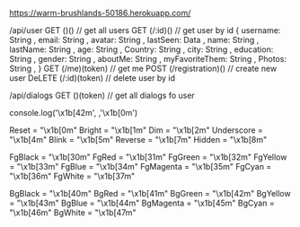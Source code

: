 https://warm-brushlands-50186.herokuapp.com/


/api/user 
    GET ()() // get all users 
    GET (/:id)() // get user by id 
        {
          username: String ,
          email: String ,
          avatar: String ,
          lastSeen: Data ,
          name: String ,
          lastName: String ,
          age: String ,
          Country: String ,
          city: String ,
          education: String ,
          gender: String ,
          aboutMe: String ,
          myFavoriteThem: String ,
          Photos: String ,
        }
    GET (/me)(token) // get me
    POST (/registration)() // create new user 
    DeLETE (/:id)(token) // delete user by id 
    
/api/dialogs
    GET ()(token) // get all dialogs fo user
    


console.log('\x1b[42m', ,'\x1b[0m')

Reset = "\x1b[0m"
Bright = "\x1b[1m"
Dim = "\x1b[2m"
Underscore = "\x1b[4m"
Blink = "\x1b[5m"
Reverse = "\x1b[7m"
Hidden = "\x1b[8m"

FgBlack = "\x1b[30m"
FgRed = "\x1b[31m"
FgGreen = "\x1b[32m"
FgYellow = "\x1b[33m"
FgBlue = "\x1b[34m"
FgMagenta = "\x1b[35m"
FgCyan = "\x1b[36m"
FgWhite = "\x1b[37m"

BgBlack = "\x1b[40m"
BgRed = "\x1b[41m"
BgGreen = "\x1b[42m"
BgYellow = "\x1b[43m"
BgBlue = "\x1b[44m"
BgMagenta = "\x1b[45m"
BgCyan = "\x1b[46m"
BgWhite = "\x1b[47m"